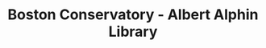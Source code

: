 ---
layout: repo
title: "Boston Conservatory - Albert Alphin Library"
id: 17620
permalink: repos/17620/
---